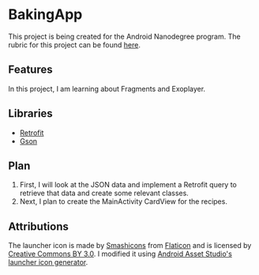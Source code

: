 # BakingApp
This project is being created for the Android Nanodegree program. The rubric
for this project can be found [here](https://review.udacity.com/#!/rubrics/829/view).

## Features
In this project, I am learning about Fragments and Exoplayer.

## Libraries
* [Retrofit](https://github.com/square/retrofit)
* [Gson](https://github.com/google/gson)

## Plan
1. First, I will look at the JSON data and implement a Retrofit query to retrieve that data and create some relevant classes.
2. Next, I plan to create the MainActivity CardView for the recipes. 

## Attributions
The launcher icon is made by [Smashicons](https://www.flaticon.com/authors/smashicons) from [Flaticon](https://www.flaticon.com/) and is licensed by [Creative Commons BY 3.0](http://creativecommons.org/licenses/by/3.0/). I modified it using [Android Asset Studio's launcher icon generator](http://romannurik.github.io/AndroidAssetStudio/icons-launcher.html).
